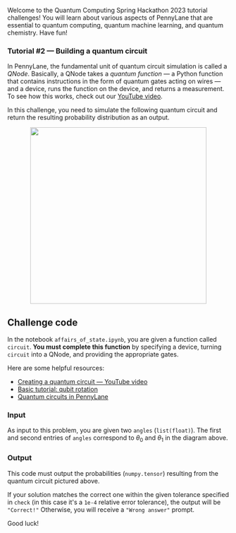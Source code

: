 Welcome to the Quantum Computing Spring Hackathon 2023 tutorial challenges! You will learn about various aspects of PennyLane that are essential to quantum computing, quantum machine learning, and quantum chemistry. Have fun!

### Tutorial \#2 — Building a quantum circuit

In PennyLane, the fundamental unit of quantum circuit simulation is called a *QNode*. Basically, a QNode takes a *quantum function* — a Python function that contains instructions in the form of quantum gates acting on wires — and a device, runs the function on the device, and returns a measurement. To see how this works, check out our [YouTube video](https://youtu.be/2T8lSejPFog).

In this challenge, you need to simulate the following quantum circuit and return the resulting probability distribution as an output.

<p align="center">
<img src="./images/daily2.png" width="400"/>
</p>

## Challenge code

In the notebook `affairs_of_state.ipynb`, you are given a function called `circuit`. **You must complete this function** by specifying a device, turning `circuit` into a QNode, and providing the appropriate gates. 

Here are some helpful resources:

- [Creating a quantum circuit — YouTube video](https://youtu.be/2T8lSejPFog)
- [Basic tutorial: qubit rotation](https://pennylane.ai/qml/demos/tutorial_qubit_rotation.html)
- [Quantum circuits in PennyLane](https://docs.pennylane.ai/en/stable/introduction/circuits.html#quantum-functions)

### Input 

As input to this problem, you are given two `angles` (`list(float)`). The first and second entries of `angles` correspond to $\theta_0$ and $\theta_1$ in the diagram above.

### Output

This code must output the probabilities (`numpy.tensor`) resulting from the quantum circuit pictured above. 

If your solution matches the correct one within the given tolerance specified in `check` (in this case it's a `1e-4` relative error tolerance), the output will be `"Correct!"` Otherwise, you will receive a `"Wrong answer"` prompt.

Good luck!
